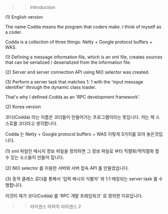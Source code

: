 >> Introduction

(1) English version

The name Codda means the program that coders make.
I think of myself as a coder.

Codda is a collection of three things: Netty + Google protocol buffers + WAS.

(1) Defining a message information file, which is an xml file, creates sources that can be serialized / deserialized from the information file.

(2) Server and server connection API using NIO selector was created.

(3) Perform a server task that matches 1: 1 with the 'input message identifier' through the dynamic class loader.

That's why I defined Codda as an 'RPC development framework'.


(2) Korea version

코다(Codda) 라는 이름은 코더들이 만들어가는 프로그램이라는 뜻입니다.
저는 제 스스로를 코더라고 생각합니다.

Codda 는 Netty + Google protocol buffers + WAS 이렇게 3가지를 모아 놓은것입니다.

(1) xml 파일인 메시지 정보 파일을 정의하면 그 정보 파일로 부터 직렬화/역직렬화 할 수 있는 소스들이 만들어 집니다.

(2) NIO selector 를 이용한 서버와 서버 접속 API 를 만들었습니다.

(3) 동적 클래스 로더를 통해서 '입력 메시지 식별자' 와 1:1 매칭되는 server task 를 수행합니다.

이것이 제가 코다(Codda) 를  'RPC 개발 프레임워크' 로 정의한 이유입니다.

>>  라이센스
아파치 라이센스 2

